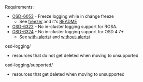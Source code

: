 Requirements:
* [OSD-6053](https://issues.redhat.com/browse/OSD-6053) - Freeze logging while in change freeze
  * See [freeze/](freeze/) and it's [README](freeze/README.md)
* [OSD-6322](https://issues.redhat.com/browse/OSD-6322) - No in-cluster logging support for ROSA.
* [OSD-6324](https://issues.redhat.com/browse/OSD-6324) - No in-cluster logging support for OSD 4.7+
  * See [with-alerts/](with-alerts/) and [without-alerts/](without-alerts/)

osd-logging/
- resources that do not get deleted when moving to unsupported

osd-logging/supported/
- resources that get deleted when moving to unsupported

